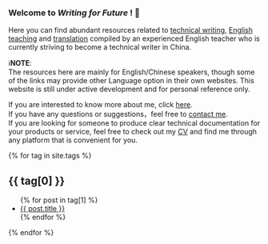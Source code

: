 ### Welcome to _Writing for Future_ ! 💙


Here you can find abundant resources related to <a href="https://gallifrey23.github.io/technical-writing.html">technical writing</a>, <a href="https://gallifrey23.github.io/English-teaching.html">English teaching</a> and <a href="https://gallifrey23.github.io/translation.html">translation</a>
compiled by an experienced English teacher who is currently striving to become a technical writer in China. 

ℹ️**NOTE**:   
The resources here are mainly for English/Chinese speakers, though some of the links may provide other Language option in their own websites. This website is still under active development and for personal reference only. 

If you are interested to know more about me, click [here](https://gallifrey23.github.io/about-me.html).  
If you have any questions or suggestions，feel free to [contact me](https://gallifrey23.github.io/contact.html).  
If you are looking for someone to produce clear technical documentation for your products or service, feel free to check out my [CV](https://) and find me through any platform that is convenient for you.  

{% for tag in site.tags %}
  <h2>{{ tag[0] }}</h2>
  <ul>
    {% for post in tag[1] %}
      <li><a href="{{ post.url }}">{{ post.title }}</a></li>
    {% endfor %}
  </ul>
{% endfor %}

